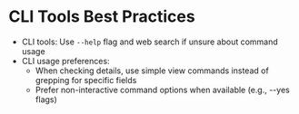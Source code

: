 # CLI Tools Best Practices

- CLI tools: Use `--help` flag and web search if unsure about command usage
- CLI usage preferences:
  - When checking details, use simple view commands instead of grepping for specific fields
  - Prefer non-interactive command options when available (e.g., --yes flags)